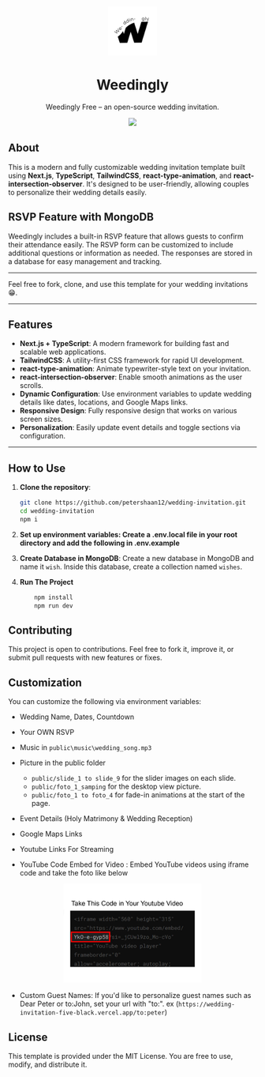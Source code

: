 <p href="#" align="center">
  <img alt=" Weedingly Free – an open-source wedding invitation." src="public/remove_me/logo.png" width="100" >
  <h1 align="center">Weedingly</h1>
</p>

<p align="center">
  Weedingly Free – an open-source wedding invitation.
</p>

<p align="center">
  <a href="https://petershaan.com">
    <img src="https://img.shields.io/badge/author-peter%20shaan-yellow.svg" />
  </a>
</p>

## About

This is a modern and fully customizable wedding invitation template built using **Next.js**, **TypeScript**, **TailwindCSS**, **react-type-animation**, and **react-intersection-observer**. It's designed to be user-friendly, allowing couples to personalize their wedding details easily.

## RSVP Feature with MongoDB

Weedingly includes a built-in RSVP feature that allows guests to confirm their attendance easily. The RSVP form can be customized to include additional questions or information as needed. The responses are stored in a database for easy management and tracking.

---

Feel free to fork, clone, and use this template for your wedding invitations 😁.

---

## Features

- **Next.js + TypeScript**: A modern framework for building fast and scalable web applications.
- **TailwindCSS**: A utility-first CSS framework for rapid UI development.
- **react-type-animation**: Animate typewriter-style text on your invitation.
- **react-intersection-observer**: Enable smooth animations as the user scrolls.
- **Dynamic Configuration**: Use environment variables to update wedding details like dates, locations, and Google Maps links.
- **Responsive Design**: Fully responsive design that works on various screen sizes.
- **Personalization**: Easily update event details and toggle sections via configuration.

---

## How to Use

1. **Clone the repository**:

   ```bash
   git clone https://github.com/petershaan12/wedding-invitation.git
   cd wedding-invitation
   npm i
   ```
2. **Set up environment variables: Create a .env.local file in your root directory and add the following in .env.example**
3. **Create Database in MongoDB**:
   Create a new database in MongoDB and name it `wish`. Inside this database, create a collection named `wishes`.
4. **Run The Project**

   ```bash
       npm install
       npm run dev
   ```

## Contributing

This project is open to contributions. Feel free to fork it, improve it, or submit pull requests with new features or fixes.

## Customization

You can customize the following via environment variables:

* Wedding Name, Dates, Countdown
* Your OWN RSVP
* Music in `public\music\wedding_song.mp3`
* Picture in the public folder

  * `public/slide_1 to slide_9` for the slider images on each slide.
  * `public/foto_1_samping` for the desktop view picture.
  * `public/foto_1 to foto_4` for fade-in animations at the start of the page.
* Event Details (Holy Matrimony & Wedding Reception)
* Google Maps Links
* Youtube Links For Streaming
* YouTube Code Embed for Video : Embed YouTube videos using iframe code and take the foto like below

<p align="center">
<img src="public/remove_me/take_this.png" width="280" height="200" style="margin:auto" />
</p>

* Custom Guest Names: If you'd like to personalize guest names such as Dear Peter or to:John, set your url with "to:".
  ex (`https://wedding-invitation-five-black.vercel.app/to:peter`)

## License

This template is provided under the MIT License. You are free to use, modify, and distribute it.
